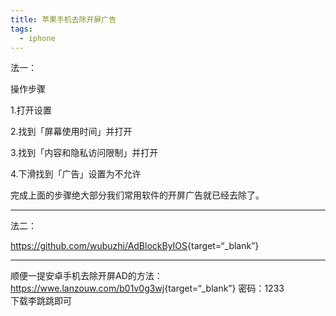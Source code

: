```yaml
---
title: 苹果手机去除开屏广告
tags:
  - iphone
---
```

法一：  

操作步骤

1.打开设置

2.找到「屏幕使用时间」并打开

3.找到「内容和隐私访问限制」并打开

4.下滑找到「广告」设置为不允许

完成上面的步骤绝大部分我们常用软件的开屏广告就已经去除了。
***

法二：  

<https://github.com/wubuzhi/AdBlockByIOS>{target=“_blank”}

***

顺便一提安卓手机去除开屏AD的方法：<https://wwe.lanzouw.com/b01v0g3wj>{target=“_blank”}  密码：1233  
下载李跳跳即可